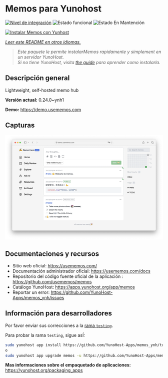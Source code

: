<!--
Este archivo README esta generado automaticamente<https://github.com/YunoHost/apps/tree/master/tools/readme_generator>
No se debe editar a mano.
-->

# Memos para Yunohost

[![Nivel de integración](https://apps.yunohost.org/badge/integration/memos)](https://ci-apps.yunohost.org/ci/apps/memos/)
![Estado funcional](https://apps.yunohost.org/badge/state/memos)
![Estado En Mantención](https://apps.yunohost.org/badge/maintained/memos)

[![Instalar Memos con Yunhost](https://install-app.yunohost.org/install-with-yunohost.svg)](https://install-app.yunohost.org/?app=memos)

*[Leer este README en otros idiomas.](./ALL_README.md)*

> *Este paquete le permite instalarMemos rapidamente y simplement en un servidor YunoHost.*  
> *Si no tiene YunoHost, visita [the guide](https://yunohost.org/install) para aprender como instalarla.*

## Descripción general

Lightweight, self-hosted memo hub

**Versión actual:** 0.24.0~ynh1

**Demo:** <https://demo.usememos.com>

## Capturas

![Captura de Memos](./doc/screenshots/demo.webp)

## Documentaciones y recursos

- Sitio web oficial: <https://usememos.com/>
- Documentación administrador oficial: <https://usememos.com/docs>
- Repositorio del código fuente oficial de la aplicación : <https://github.com/usememos/memos>
- Catálogo YunoHost: <https://apps.yunohost.org/app/memos>
- Reportar un error: <https://github.com/YunoHost-Apps/memos_ynh/issues>

## Información para desarrolladores

Por favor enviar sus correcciones a la [rama `testing`](https://github.com/YunoHost-Apps/memos_ynh/tree/testing).

Para probar la rama `testing`, sigue asÍ:

```bash
sudo yunohost app install https://github.com/YunoHost-Apps/memos_ynh/tree/testing --debug
o
sudo yunohost app upgrade memos -u https://github.com/YunoHost-Apps/memos_ynh/tree/testing --debug
```

**Mas informaciones sobre el empaquetado de aplicaciones:** <https://yunohost.org/packaging_apps>
